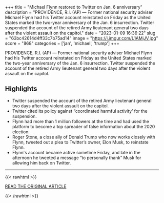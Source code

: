 +++
title = "Michael Flynn restored to Twitter on Jan. 6 anniversary"
description = "PROVIDENCE, R.I. (AP) — Former national security adviser Michael Flynn had his Twitter account reinstated on Friday as the United States marked the two-year anniversary of the Jan. 6 insurrection. Twitter suspended the account of the retired Army lieutenant general two days after  the violent assault on the capitol."
date = "2023-01-09 16:36:22"
slug = "63bc42614d4ff33c7b75ad14"
image = "https://i.imgur.com/L1AMjJV.jpg"
score = "868"
categories = ['jan', 'michael', 'trump']
+++

PROVIDENCE, R.I. (AP) — Former national security adviser Michael Flynn had his Twitter account reinstated on Friday as the United States marked the two-year anniversary of the Jan. 6 insurrection. Twitter suspended the account of the retired Army lieutenant general two days after  the violent assault on the capitol.

## Highlights

- Twitter suspended the account of the retired Army lieutenant general two days after the violent assault on the capitol.
- Twitter cited its policy against “coordinated harmful activity’ for the suspension.
- Flynn had more than 1 million followers at the time and had used the platform to become a top spreader of false information about the 2020 election.
- Roger Stone, a close ally of Donald Trump who now works closely with Flynn, tweeted out a plea to Twitter’s owner, Elon Musk, to reinstate Flynn.
- Flynn's account became active sometime Friday, and late in the afternoon he tweeted a message “to personally thank” Musk for allowing him back on Twitter.

---

{{< rawhtml >}}
  <p class="article-category">
    <a target="_blank" href="https://apnews.com/article/technology-politics-michael-flynn-business-48b079e6b87cd9ebcf45d9e24d7861b7">READ THE ORIGINAL ARTICLE</a>
  </p>
{{< /rawhtml >}}
